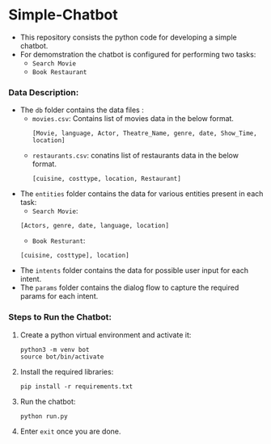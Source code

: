 # Simple-Chatbot

- This repository consists the python code for developing a simple chatbot.
- For demomstration the chatbot is configured for performing two tasks:
    - `Search Movie`
    - `Book Restaurant`

### Data Description:
- The `db` folder contains the data files :
    - `movies.csv`: Contains list of movies data in the below format.
       ```
       [Movie, language, Actor, Theatre_Name, genre, date, Show_Time, location]
       ```
    - `restaurants.csv`: conatins list of restaurants data in the below format.
       ```
       [cuisine, costtype, location, Restaurant]
       ```
- The `entities` folder contains the data for various entities present in each task:
    - `Search Movie`:
    ```
    [Actors, genre, date, language, location]
    ```
    - `Book Resturant`:
    ```
    [cuisine, costtype], location]
    ```
- The `intents` folder contains the data for possible user input for each intent.
- The `params` folder contains the dialog flow  to capture the required params for each intent.

### Steps to Run the Chatbot:

1. Create a python virtual environment and activate it:
    ```
    python3 -m venv bot
    source bot/bin/activate
    ```
2. Install the required libraries:
    ```
    pip install -r requirements.txt
    ```
3. Run the chatbot:
    ```
    python run.py
    ```
4. Enter `exit` once you are done.
